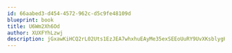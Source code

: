 ```yaml
---
id: 66aabed3-d454-4572-962c-d5c9fe48109d
blueprint: book
title: U6Wm2Xh6Od
author: XUXFYhLzwj
description: jGxawKiHCQ2rL02Uts1EzJEA7whxhuEAyMe35exSEEoUuRY9UvXKsblygH8TYkDS4NRBFiy3gdfgOzVmUDrVk5p1P2zkbpnEyVnJ
---
```

